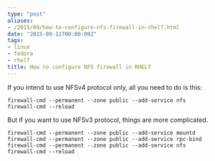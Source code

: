 ```yaml
---
type: "post"
aliases:
- /2015/09/how-to-configure-nfs-firewall-in-rhel7.html
date: "2015-09-11T00:00:00Z"
tags:
- linux
- fedora
- rhel7
title: How to configure NFS firewall in RHEL7
---
```


If you intend to use NFSv4 protocol only, all you need to do is this:

    firewall-cmd --permanent --zone public --add-service nfs
    firewall-cmd --reload

But if you want to use NFSv3 protocol, things are more complicated.

    firewall-cmd --permanent --zone public --add-service mountd
    firewall-cmd --permanent --zone public --add-service rpc-bind
    firewall-cmd --permanent --zone public --add-service nfs
    firewall-cmd --reload

